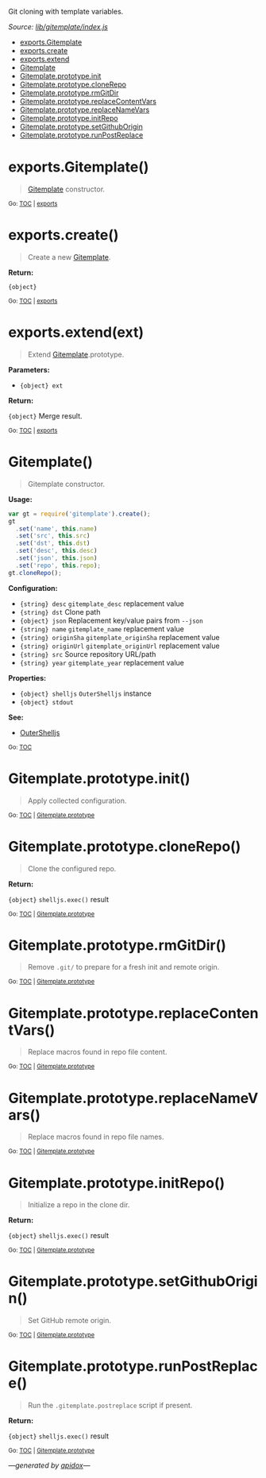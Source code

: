 Git cloning with template variables.

_Source: [lib/gitemplate/index.js](../lib/gitemplate/index.js)_

<a name="tableofcontents"></a>

- <a name="toc_exports"></a>[exports.Gitemplate](#exportsgitemplate)
- [exports.create](#exportscreate)
- [exports.extend](#exportsextendext)
- <a name="toc_gitemplate"></a>[Gitemplate](#gitemplate)
- <a name="toc_gitemplateprototype"></a>[Gitemplate.prototype.init](#gitemplateprototypeinit)
- [Gitemplate.prototype.cloneRepo](#gitemplateprototypeclonerepo)
- [Gitemplate.prototype.rmGitDir](#gitemplateprototypermgitdir)
- [Gitemplate.prototype.replaceContentVars](#gitemplateprototypereplacecontentvars)
- [Gitemplate.prototype.replaceNameVars](#gitemplateprototypereplacenamevars)
- [Gitemplate.prototype.initRepo](#gitemplateprototypeinitrepo)
- [Gitemplate.prototype.setGithubOrigin](#gitemplateprototypesetgithuborigin)
- [Gitemplate.prototype.runPostReplace](#gitemplateprototyperunpostreplace)

<a name="exports"></a>

# exports.Gitemplate()

> [Gitemplate](#gitemplate) constructor.

<sub>Go: [TOC](#tableofcontents) | [exports](#toc_exports)</sub>

# exports.create()

> Create a new [Gitemplate](#gitemplate).

**Return:**

`{object}`

<sub>Go: [TOC](#tableofcontents) | [exports](#toc_exports)</sub>

# exports.extend(ext)

> Extend [Gitemplate](#gitemplate).prototype.

**Parameters:**

- `{object} ext`

**Return:**

`{object}` Merge result.

<sub>Go: [TOC](#tableofcontents) | [exports](#toc_exports)</sub>

# Gitemplate()

> Gitemplate constructor.

**Usage:**

```js
var gt = require('gitemplate').create();
gt
  .set('name', this.name)
  .set('src', this.src)
  .set('dst', this.dst)
  .set('desc', this.desc)
  .set('json', this.json)
  .set('repo', this.repo);
gt.cloneRepo();
```

**Configuration:**

- `{string} desc` `gitemplate_desc` replacement value
- `{string} dst` Clone path
- `{object} json` Replacement key/value pairs from `--json`
- `{string} name` `gitemplate_name` replacement value
- `{string} originSha` `gitemplate_originSha` replacement value
- `{string} originUrl` `gitemplate_originUrl` replacement value
- `{string} src` Source repository URL/path
- `{string} year` `gitemplate_year` replacement value

**Properties:**

- `{object} shelljs` `OuterShelljs` instance
- `{object} stdout`

**See:**

- [OuterShelljs](https://github.com/codeactual/outer-shelljs/blob/master/docs/OuterShelljs.md)

<sub>Go: [TOC](#tableofcontents)</sub>

<a name="gitemplateprototype"></a>

# Gitemplate.prototype.init()

> Apply collected configuration.

<sub>Go: [TOC](#tableofcontents) | [Gitemplate.prototype](#toc_gitemplateprototype)</sub>

# Gitemplate.prototype.cloneRepo()

> Clone the configured repo.

**Return:**

`{object}` `shelljs.exec()` result

<sub>Go: [TOC](#tableofcontents) | [Gitemplate.prototype](#toc_gitemplateprototype)</sub>

# Gitemplate.prototype.rmGitDir()

> Remove `.git/` to prepare for a fresh init and remote origin.

<sub>Go: [TOC](#tableofcontents) | [Gitemplate.prototype](#toc_gitemplateprototype)</sub>

# Gitemplate.prototype.replaceContentVars()

> Replace macros found in repo file content.

<sub>Go: [TOC](#tableofcontents) | [Gitemplate.prototype](#toc_gitemplateprototype)</sub>

# Gitemplate.prototype.replaceNameVars()

> Replace macros found in repo file names.

<sub>Go: [TOC](#tableofcontents) | [Gitemplate.prototype](#toc_gitemplateprototype)</sub>

# Gitemplate.prototype.initRepo()

> Initialize a repo in the clone dir.

**Return:**

`{object}` `shelljs.exec()` result

<sub>Go: [TOC](#tableofcontents) | [Gitemplate.prototype](#toc_gitemplateprototype)</sub>

# Gitemplate.prototype.setGithubOrigin()

> Set GitHub remote origin.

<sub>Go: [TOC](#tableofcontents) | [Gitemplate.prototype](#toc_gitemplateprototype)</sub>

# Gitemplate.prototype.runPostReplace()

> Run the `.gitemplate.postreplace` script if present.

**Return:**

`{object}` `shelljs.exec()` result

<sub>Go: [TOC](#tableofcontents) | [Gitemplate.prototype](#toc_gitemplateprototype)</sub>

_&mdash;generated by [apidox](https://github.com/codeactual/apidox)&mdash;_
